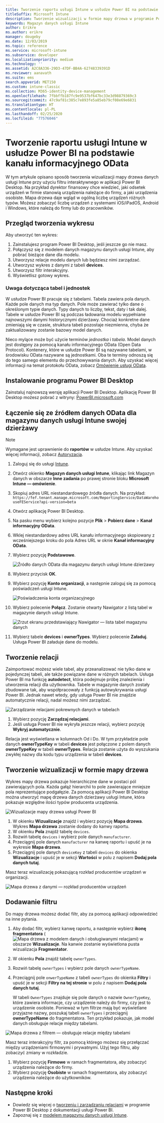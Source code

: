 ```yaml
---
title: Tworzenie raportu usługi Intune w usłudze Power BI na podstawie kanału informacyjnego OData
titleSuffix: Microsoft Intune
description: Tworzenie wizualizacji w formie mapy drzewa w programie Power BI Desktop za pomocą interakcyjnego filtru z interfejsu API magazynu danych usługi Intune.
keywords: Magazyn danych usługi Intune
author: Erikre
ms.author: erikre
manager: dougeby
ms.date: 12/03/2019
ms.topic: reference
ms.service: microsoft-intune
ms.subservice: developer
ms.localizationpriority: medium
ms.technology: ''
ms.assetid: A2C8A336-29D3-47DF-BB4A-62748339391D
ms.reviewer: aanavath
ms.suite: ems
search.appverid: MET150
ms.custom: intune-classic
ms.collection: M365-identity-device-management
ms.openlocfilehash: 7fbbffb187fc9e9537bf647bc33e3d98879369c3
ms.sourcegitcommit: 47c9af81c385c7e893fe5a85eb79cf08e69e6831
ms.translationtype: HT
ms.contentlocale: pl-PL
ms.lasthandoff: 02/25/2020
ms.locfileid: "77576046"
---
```

# <a name="create-an-intune-report-from-the-odata-feed-with-power-bi"></a>Tworzenie raportu usługi Intune w usłudze Power BI na podstawie kanału informacyjnego OData

W tym artykule opisano sposób tworzenia wizualizacji mapy drzewa danych usługi Intune przy użyciu filtru interaktywnego w aplikacji Power BI Desktop. Na przykład dyrektor finansowy chce wiedzieć, jaki odsetek urządzeń w firmie stanowią urządzenia należące do firmy, a jaki urządzenia osobiste. Mapa drzewa daje wgląd w ogólną liczbę urządzeń różnych typów. Możesz zobaczyć liczbę urządzeń z systemami iOS/iPadOS, Android i Windows, które należą do firmy lub do pracowników.

## <a name="overview-of-creating-the-chart"></a>Przegląd tworzenia wykresu

Aby utworzyć ten wykres:
1. Zainstalujesz program Power BI Desktop, jeśli jeszcze go nie masz.
2. Połączysz się z modelem danych magazynu danych usługi Intune, aby pobrać bieżące dane dla modelu.
3. Utworzysz relacje modelu danych lub będziesz nimi zarządzać.
4. Utworzysz wykres z danymi z tabeli **devices**.
5. Utworzysz filtr interakcyjny.
6. Wyświetlisz gotowy wykres.

### <a name="a-note-about-tables-and-entities"></a>Uwaga dotycząca tabel i jednostek

W usłudze Power BI pracuje się z tabelami. Tabela zawiera pola danych. Każde pole danych ma typ danych. Pole może zawierać tylko dane o określonym typie danych. Typy danych to liczby, tekst, daty i tak dalej. Tabele w usłudze Power BI są podczas ładowania modelu wypełniane najnowszymi danymi historycznymi dzierżawy. Chociaż konkretne dane zmieniają się w czasie, struktura tabeli pozostaje niezmienna, chyba że zaktualizowany zostanie bazowy model danych.

Nieco mylące może być użycie terminów *jednostka* i *tabela*. Model danych jest dostępny za pomocą kanału informacyjnego OData (Open Data Protocol). Kontenery, które w usłudze Power BI są nazywane tabelami, w środowisku OData nazywane są jednostkami. Oba te terminy odnoszą się do tego samego elementu do przechowywania danych. Aby uzyskać więcej informacji na temat protokołu OData, zobacz [Omówienie usługi OData](/odata/overview).

## <a name="install-power-bi-desktop"></a>Instalowanie programu Power BI Desktop

Zainstaluj najnowszą wersję aplikacji Power BI Desktop. Aplikację Power BI Desktop możesz pobrać z witryny: [PowerBI.microsoft.com](https://powerbi.microsoft.com/desktop)

## <a name="connect-to-the-odata-feed-for-the-intune-data-warehouse-for-your-tenant"></a>Łączenie się ze źródłem danych OData dla magazynu danych usługi Intune swojej dzierżawy

> [!Note]  
> Wymagane jest uprawnienie do **raportów** w usłudze Intune. Aby uzyskać więcej informacji, zobacz [Autoryzacja](../reports-api-url.md).

1. Zaloguj się do usługi [Intune](https://go.microsoft.com/fwlink/?linkid=2090973).
2. Otwórz okienko **Magazyn danych usługi Intune**, klikając link Magazyn danych w obszarze **Inne zadania** po prawej stronie bloku **Microsoft Intune — omówienie**.
3. Skopiuj adres URL niestandardowego źródła danych. Na przykład: `https://fef.tenant.manage.microsoft.com/ReportingService/DataWarehouseFEService?api-version=beta`
4. Otwórz aplikację Power BI Desktop.
5. Na pasku menu wybierz kolejno pozycje **Plik** > **Pobierz dane** > **Kanał informacyjny OData**.
6. Wklej niestandardowy adres URL kanału informacyjnego skopiowany z wcześniejszego kroku do pola Adres URL w oknie **Kanał informacyjny OData**.
7. Wybierz pozycję **Podstawowe**.

    ![Źródło danych OData dla magazynu danych usługi Intune dzierżawy](./media/reports-proc-create-with-odata/reports-create-01-odatafeed.png)

8. Wybierz przycisk **OK**.
9. Wybierz pozycję **Konto organizacji**, a następnie zaloguj się za pomocą poświadczeń usługi Intune.

    ![Poświadczenia konta organizacyjnego](./media/reports-proc-create-with-odata/reports-create-02-org-account.png)

10. Wybierz polecenie **Połącz**. Zostanie otwarty Nawigator z listą tabel w magazynie danych usługi Intune.

    ![Zrzut ekranu przedstawiający Nawigator — lista tabel magazynu danych](./media/reports-proc-create-with-odata/reports-create-02-loadentities.png)

11. Wybierz tabele **devices** i **ownerTypes**.  Wybierz polecenie **Załaduj**. Usługa Power BI załaduje dane do modelu.

## <a name="create-a-relationship"></a>Tworzenie relacji

Zaimportować możesz wiele tabel, aby przeanalizować nie tylko dane w pojedynczej tabeli, ale także powiązane dane w różnych tabelach. Usługa Power BI ma funkcję **autodetect**, która podejmuje próbę znalezienia i utworzenia relacji dla użytkownika. Tabele w magazynie danych zostały zbudowane tak, aby współpracowały z funkcją autowykrywania usługi Power BI. Jednak nawet wtedy, gdy usługa Power BI nie znajdzie automatycznie relacji, nadal możesz nimi zarządzać.

![Zarządzanie relacjami pokrewnych danych w tabelach](./media/reports-proc-create-with-odata/reports-create-03-managerelationships.png)

1. Wybierz pozycję **Zarządzaj relacjami**.
2. Jeśli usługa Power BI nie wykryła jeszcze relacji, wybierz pozycję **Wykryj automatycznie**.

Relacja jest wyświetlana w kolumnach Od i Do. W tym przykładzie pole danych **ownerTypeKey** w tabeli **devices** jest połączone z polem danych **ownerTypeKey** w tabeli **ownerTypes**. Relacja zostanie użyta do wyszukania zwykłej nazwy dla kodu typu urządzenia w tabeli **devices**.

## <a name="create-a-treemap-visualization"></a>Tworzenie wizualizacji w formie mapy drzewa

Wykres mapy drzewa pokazuje hierarchiczne dane w postaci pól zawierających pola. Każda gałąź hierarchii to pole zawierające mniejsze pola reprezentujące podgałęzie. Za pomocą aplikacji Power BI Desktop można utworzyć mapę drzewa danych dzierżawy usługi Intune, która pokazuje względne ilości typów producenta urządzenia.

![Wizualizacje mapy drzewa usługi Power BI](./media/reports-proc-create-with-odata/reports-create-03-treemap.png)

1. W okienku **Wizualizacje** znajdź i wybierz pozycję **Mapa drzewa**. Wykres **Mapa drzewa** zostanie dodany do kanwy raportu.
2. W okienku **Pola** znajdź tabelę `devices`.
3. Rozwiń tabelę `devices` i wybierz pole danych `manufacturer`.
4. Przeciągnij pole danych `manufacturer` na kanwę raportu i upuść je na wykresie **Mapa drzewa**.
5. Przeciągnij pole danych `deviceKey` z tabeli `devices` do okienka **Wizualizacje** i upuść je w sekcji **Wartości** w polu z napisem **Dodaj pola danych tutaj**.  

Masz teraz wizualizację pokazującą rozkład producentów urządzeń w organizacji.

![Mapa drzewa z danymi — rozkład producentów urządzeń](./media/reports-proc-create-with-odata/reports-create-06-treemapwdata.png)

## <a name="add-a-filter"></a>Dodawanie filtru

Do mapy drzewa możesz dodać filtr, aby za pomocą aplikacji odpowiedzieć na inne pytania.

1. Aby dodać filtr, wybierz kanwę raportu, a następnie wybierz **ikonę fragmentatora** (![Mapa drzewa z modelem danych i obsługiwanymi relacjami](./media/reports-proc-create-with-odata/reports-create-slicer.png)) w obszarze **Wizualizacje**. Na kanwie zostanie wyświetlona pusta wizualizacja **Fragmentator**.
2. W okienku **Pola** znajdź tabelę `ownerTypes`.
3. Rozwiń tabelę `ownerTypes` i wybierz pole danych `ownerTypeName`.
4. Przeciągnij pole `onwerTypeName` z tabeli `ownerTypes` do okienka **Filtry** i upuść je w sekcji **Filtry na tej stronie** w polu z napisem **Dodaj pola danych tutaj**.  

   W tabeli `OwnerTypes` znajduje się pole danych o nazwie `OwnerTypeKey`, które zawiera informacje, czy urządzenie należy do firmy, czy jest to urządzenie osobiste. Ponieważ w tym filtrze mają być wyświetlane przyjazne nazwy, poszukaj tabeli `ownerTypes` i przeciągnij **ownerTypeName** do fragmentatora. Ten przykład pokazuje, jak model danych obsługuje relacje między tabelami.

![Mapa drzewa z filtrem — obsługuje relacje między tabelami](./media/reports-proc-create-with-odata/reports-create-08_ownertype.png)

Masz teraz interakcyjny filtr, za pomocą którego możesz się przełączać między urządzeniami firmowymi i prywatnymi. Użyj tego filtru, aby zobaczyć zmiany w rozkładzie.

1. Wybierz pozycję **Firmowe** w ramach fragmentatora, aby zobaczyć urządzenia należące do firmy.
2. Wybierz pozycję **Osobiste** w ramach fragmentatora, aby zobaczyć urządzenia należące do użytkowników.

## <a name="next-steps"></a>Następne kroki

- Dowiedz się więcej o [tworzeniu i zarządzaniu relacjami](https://powerbi.microsoft.com/documentation/powerbi-desktop-create-and-manage-relationships/) w programie Power BI Desktop z dokumentacji usługi Power BI.
- Zapoznaj się z [modelem magazynu danych usługi Intune](reports-ref-data-model.md).

